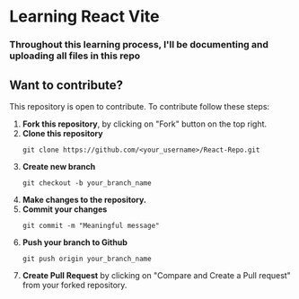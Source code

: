 # Learning React Vite
### Throughout this learning process, I'll be documenting and uploading all files in this repo

## Want to contribute?
  This repository is open to contribute. To contribute follow these steps:
1. <b>Fork this repository</b>, by clicking on "Fork" button on the top right.
2. <b>Clone this repository</b>
   ```
   git clone https://github.com/<your_username>/React-Repo.git
   ```
3. <b>Create new branch</b>
   ```
   git checkout -b your_branch_name
   ```
4. <b>Make changes to the repository.</b>
5. <b>Commit your changes</b>
   ```
   git commit -m "Meaningful message"
   ```
6. <b>Push your branch to Github</b>
   ```
   git push origin your_branch_name
   ```
7. <b>Create Pull Request</b> by clicking on "Compare and Create a Pull request" from your forked repository.
